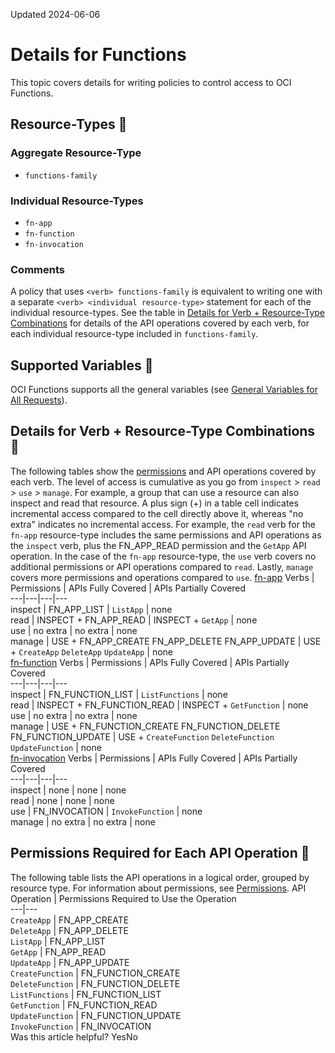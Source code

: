Updated 2024-06-06
# Details for Functions
This topic covers details for writing policies to control access to OCI Functions.
## Resource-Types 🔗 
### Aggregate Resource-Type
  * `functions-family`


### Individual Resource-Types
  * `fn-app`
  * `fn-function`
  * `fn-invocation`


### Comments
A policy that uses `<verb> functions-family` is equivalent to writing one with a separate `<verb> <individual resource-type>` statement for each of the individual resource-types.
See the table in [Details for Verb + Resource-Type Combinations](https://docs.oracle.com/en-us/iaas/Content/Identity/policyreference/functionspolicyreference.htm#functionsverbresourcetypecombination) for details of the API operations covered by each verb, for each individual resource-type included in `functions-family`.
## Supported Variables 🔗 
OCI Functions supports all the general variables (see [General Variables for All Requests](https://docs.oracle.com/en-us/iaas/Content/Identity/policyreference/policyreference_topic-General_Variables_for_All_Requests.htm "Use the following general variables for all requests")).
## Details for Verb + Resource-Type Combinations 🔗 
The following tables show the [permissions](https://docs.oracle.com/iaas/Content/Identity/policies/permissions.htm) and API operations covered by each verb. The level of access is cumulative as you go from `inspect` > `read` > `use` > `manage`. For example, a group that can use a resource can also inspect and read that resource. A plus sign (+) in a table cell indicates incremental access compared to the cell directly above it, whereas "no extra" indicates no incremental access. 
For example, the `read` verb for the `fn-app` resource-type includes the same permissions and API operations as the `inspect` verb, plus the FN_APP_READ permission and the `GetApp` API operation. In the case of the `fn-app` resource-type, the `use` verb covers no additional permissions or API operations compared to `read`. Lastly, `manage` covers more permissions and operations compared to `use`.
[fn-app](https://docs.oracle.com/en-us/iaas/Content/Identity/policyreference/functionspolicyreference.htm)
Verbs | Permissions | APIs Fully Covered | APIs Partially Covered  
---|---|---|---  
inspect | FN_APP_LIST | `ListApp` | none  
read | INSPECT + FN_APP_READ | INSPECT + `GetApp` | none  
use | no extra | no extra | none  
manage | USE + FN_APP_CREATE FN_APP_DELETE FN_APP_UPDATE | USE + `CreateApp` `DeleteApp` `UpdateApp` | none  
[fn-function](https://docs.oracle.com/en-us/iaas/Content/Identity/policyreference/functionspolicyreference.htm)
Verbs | Permissions | APIs Fully Covered | APIs Partially Covered  
---|---|---|---  
inspect | FN_FUNCTION_LIST | `ListFunctions` | none  
read | INSPECT + FN_FUNCTION_READ | INSPECT + `GetFunction` | none  
use | no extra | no extra | none  
manage | USE + FN_FUNCTION_CREATE FN_FUNCTION_DELETE FN_FUNCTION_UPDATE | USE + `CreateFunction` `DeleteFunction` `UpdateFunction` | none  
[fn-invocation](https://docs.oracle.com/en-us/iaas/Content/Identity/policyreference/functionspolicyreference.htm)
Verbs | Permissions | APIs Fully Covered | APIs Partially Covered  
---|---|---|---  
inspect | none | none | none  
read | none | none | none  
use | FN_INVOCATION | `InvokeFunction` | none  
manage | no extra | no extra | none  
## Permissions Required for Each API Operation 🔗 
The following table lists the API operations in a logical order, grouped by resource type. For information about permissions, see [Permissions](https://docs.oracle.com/en-us/iaas/Content/Identity/policies/permissions.htm#permissions "Permissions are the atomic units of authorization that control a user's ability to perform operations on resources. Oracle defines all the permissions in the policy language.").
API Operation | Permissions Required to Use the Operation  
---|---  
`CreateApp` | FN_APP_CREATE  
`DeleteApp` | FN_APP_DELETE  
`ListApp` | FN_APP_LIST  
`GetApp` | FN_APP_READ  
`UpdateApp` | FN_APP_UPDATE  
`CreateFunction` | FN_FUNCTION_CREATE  
`DeleteFunction` | FN_FUNCTION_DELETE  
`ListFunctions` | FN_FUNCTION_LIST  
`GetFunction` | FN_FUNCTION_READ  
`UpdateFunction` | FN_FUNCTION_UPDATE  
`InvokeFunction` | FN_INVOCATION  
Was this article helpful?
YesNo

